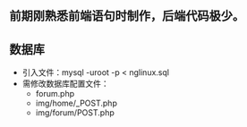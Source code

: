 ## 前期刚熟悉前端语句时制作，后端代码极少。
## 数据库
- 引入文件：mysql -uroot -p < nglinux.sql
- 需修改数据库配置文件：
    + forum.php
    + img/home/_POST.php
    + img/forum/POST.php